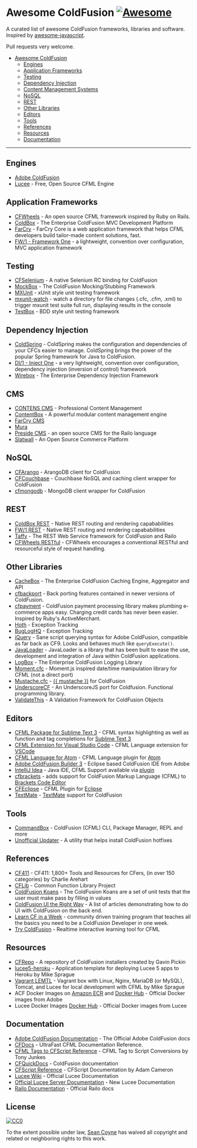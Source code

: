 # Awesome ColdFusion [![Awesome](https://cdn.rawgit.com/sindresorhus/awesome/d7305f38d29fed78fa85652e3a63e154dd8e8829/media/badge.svg)](https://github.com/sindresorhus/awesome)

A curated list of awesome ColdFusion frameworks, libraries and software. Inspired by [awesome-javascript](https://github.com/sorrycc/awesome-javascript).

Pull requests very welcome.

* [Awesome ColdFusion](https://github.com/seancoyne/awesome-coldfusion)
	* [Engines](#engines)
	* [Application Frameworks](#application-frameworks)
	* [Testing](#testing)
	* [Dependency Injection](#dependency-injection)
	* [Content Management Systems](#cms)
	* [NoSQL](#nosql)
	* [REST](#rest)
	* [Other Libraries](#other-libraries)
	* [Editors](#editors)
	* [Tools](#tools)
	* [References](#references)
	* [Resources](#resources)
	* [Documentation](#documentation)
	
----

## Engines

* [Adobe ColdFusion](http://www.adobe.com/products/coldfusion-family.html)
* [Lucee](http://lucee.org/) - Free, Open Source CFML Engine

## Application Frameworks

* [CFWheels](https://cfwheels.org) - An open source CFML framework inspired by Ruby on Rails.
* [ColdBox](http://www.coldbox.org) - The Enterprise ColdFusion MVC Development Platform
* [FarCry](http://www.farcrycore.org) - FarCry Core is a web application framework that helps CFML developers build tailor-made content solutions, fast.
* [FW/1 - Framework One](https://github.com/framework-one/fw1) - a lightweight, convention over configuration, MVC application framework

## Testing

* [CFSelenium](https://github.com/teamcfadvance/CFSelenium) - A native Selenium RC binding for ColdFusion
* [MockBox](https://testbox.ortusbooks.com/mocking/mockbox) - The ColdFusion Mocking/Stubbing Framework
* [MXUnit](https://github.com/mxunit/mxunit) - xUnit style unit testing framework
* [mxunit-watch](https://github.com/atuttle/mxunit-watch) - watch a directory for file changes (.cfc, .cfm, .xml) to trigger mxunit test suite full run, displaying results in the console
* [TestBox](https://github.com/Ortus-Solutions/TestBox) - BDD style unit testing framework

## Dependency Injection

* [ColdSpring](https://github.com/coldspringframework/coldspring1) - ColdSpring makes the configuration and dependencies of your CFCs easier to manage. ColdSpring brings the power of the popular Spring framework for Java to ColdFusion.
* [DI/1 - Inject One](https://github.com/framework-one/di1) - a very lightweight, convention over configuration, dependency injection (inversion of control) framework
* [Wirebox](https://wirebox.ortusbooks.com/) - The Enterprise Dependency Injection Framework

## CMS

* [CONTENS CMS](http://www.contens.com/) - Professional Content Management
* [ContentBox](https://github.com/Ortus-Solutions/ContentBox) - A powerful modular content management engine
* [FarCry CMS](https://github.com/farcrycore/plugin-farcrycms)
* [Mura](https://www.murasoftware.com/)
* [Preside CMS](https://github.com/pixl8/Preside-CMS) - an open source CMS for the Railo language
* [Slatwall](https://www.slatwallcommerce.com/) - An Open Source Commerce Platform

## NoSQL

* [CFArango](https://github.com/dajester2013/CFArango) - ArangoDB client for ColdFusion
* [CFCouchbase](https://github.com/Ortus-Solutions/cfcouchbase-sdk) - Couchbase NoSQL and caching client wrapper for ColdFusion
* [cfmongodb](https://github.com/marcesher/cfmongodb) - MongoDB client wrapper for ColdFusion

## REST

* [ColdBox REST](https://coldbox.ortusbooks.com/digging-deeper/recipes/building-rest-apis) - Native REST routing and rendering capababilities
* [FW/1 REST](https://github.com/framework-one/fw1/wiki/Developing-Applications-Manual#controllers-for-rest-apis) - Native REST routing and rendering capababilities
* [Taffy](http://taffy.io) - The REST Web Service framework for ColdFusion and Railo
* [CFWheels RESTful](https://guides.cfwheels.org/docs/routing) - CFWheels encourages a conventional RESTful and resourceful style of request handling.

## Other Libraries

* [CacheBox](https://cachebox.ortusbooks.com/) - The Enterprise ColdFusion Caching Engine, Aggregator and API
* [cfbackport](https://github.com/misterdai/cfbackport) - Back porting features contained in newer versions of ColdFusion.
* [cfpayment](https://github.com/ghidinelli/cfpayment) - ColdFusion payment processing library makes plumbing e-commerce apps easy. Charging credit cards has never been easier. Inspired by Ruby's ActiveMerchant.
* [Hoth](https://github.com/aarongreenlee/Hoth) - Exception Tracking
* [BugLogHQ](https://github.com/oarevalo/BugLogHQ) - Exception Tracking
* [iQuery](https://github.com/atuttle/iquery) - Sane script querying syntax for Adobe ColdFusion, compatible as far back as CF9. Looks and behaves much like `queryExecute()`.
* [JavaLoader](https://github.com/markmandel/JavaLoader) - JavaLoader is a library that has been built to ease the use, development and integration of Java within ColdFusion applications.
* [LogBox](http://wiki.coldbox.org/wiki/LogBox.cfm) - The Enterprise ColdFusion Logging Library
* [Moment.cfc](https://github.com/AlumnIQ/momentcfc) - Moment.js inspired date/time manipulation library for CFML (not a direct port)
* [Mustache.cfc](https://github.com/rip747/Mustache.cfc) - [{{ mustache }}](http://mustache.github.io) for ColdFusion
* [UnderscoreCF](https://github.com/russplaysguitar/UnderscoreCF) - An UnderscoreJS port for Coldfusion. Functional programming library.
* [ValidateThis](http://validatethis.org) - A Validation Framework for ColdFusion Objects

## Editors

* [CFML Package for Sublime Text 3](https://github.com/jcberquist/sublimetext-cfml) - CFML syntax highlighting as well as function and tag completions for [Sublime Text 3](http://www.sublimetext.com)
* [CFML Extension for Visual Studio Code](https://marketplace.visualstudio.com/items?itemName=KamasamaK.vscode-cfml) - CFML Language extension for [VSCode](https://code.visualstudio.com/)
* [CFML Language for Atom](https://github.com/atuttle/atom-language-cfml) - CFML Language plugin for [Atom](https://atom.io/)
* [Adobe ColdFusion Builder 3](http://www.adobe.com/products/coldfusion-builder.html) - Eclipse based ColdFusion IDE from Adobe
* [IntelliJ Idea](http://www.jetbrains.com/idea/) - Java IDE, CFML Support available via [plugin](https://github.com/JetBrains/intellij-plugins/tree/master/CFML)
* [cfbrackets](http://cfbrackets.org) - adds support for ColdFusion Markup Language (CFML) to [Brackets Code Editor](http://brackets.io/)
* [CFEclipse](http://cfeclipse.org) - CFML Plugin for [Eclipse](http://www.eclipse.org/)
* [TextMate](https://github.com/textmate/coldfusion.tmbundle) - [TextMate](http://macromates.com) support for ColdFusion

## Tools

* [CommandBox](https://github.com/Ortus-Solutions/commandbox) - ColdFusion (CFML) CLI, Package Manager, REPL and more
* [Unofficial Updater](http://www.uu-2.info/) - A utility that helps install ColdFusion hotfixes

## References

* [CF411](http://carehart.org/cf411/) - CF411: 1,800+ Tools and Resources for CFers, (in over 150 categories) by Charlie Arehart
* [CFLib](http://cflib.org/) - Common Function Library Project
* [ColdFusion Koans](https://github.com/nodoherty/ColdFusion-Koans) - The ColdFusion Koans are a set of unit tests that the user must make pass by filling in values
* [ColdFusion UI the Right Way](https://github.com/cfjedimaster/ColdFusion-UI-the-Right-Way) - A list of articles demonstrating how to do UI with ColdFusion on the back end.
* [Learn CF in a Week](http://www.learncfinaweek.com) - community driven training program that teaches all the basics you need to be a ColdFusion Developer in one week.
* [Try ColdFusion](http://trycf.com/) - Realtime interactive learning tool for CFML

## Resources
* [CFRepo](http://www.cfmlrepo.com/) - A repository of ColdFusion installers created by Gavin Pickin
* [lucee5-heroku](https://github.com/mikesprague/lucee5-heroku) - Application template for deploying Lucee 5 apps to Heroku by Mike Sprague
* [Vagrant LEMTL](https://github.com/mikesprague/vagrant-lemtl) - Vagrant box with Linux, Nginx, MariaDB (or MySQL), Tomcat, and Lucee for local development with CFML by Mike Sprague
* ACF Docker Images on [Amazon ECR](https://gallery.ecr.aws/adobe/coldfusion) and [Docker Hub](https://hub.docker.com/u/adobecoldfusion) - Official Docker images from Adobe
* Lucee Docker Images [Docker Hub](https://hub.docker.com/u/lucee) - Official Docker images from Lucee

## Documentation

* [Adobe ColdFusion Documentation](https://helpx.adobe.com/coldfusion/home.html) - The Official Adobe ColdFusion docs
* [CFDocs](http://cfdocs.org/) - UltraFast CFML Documentation Reference.
* [CFML Tags to CFScript Reference](https://github.com/cfchef/cfml-tag-to-script-conversions) -  CFML Tag to Script Conversions by Tony Junkes
* [CFQuickDocs](http://cfquickdocs.com/) - ColdFusion documentation
* [CFScript Reference](https://github.com/daccfml/cfscript/blob/master/cfscript.md) -  CFScript Documentation by Adam Cameron
* [Lucee Wiki](https://bitbucket.org/lucee/lucee/wiki/Home) - Official Lucee Documentation
* [Official Lucee Server Documentation](http://docs.lucee.org/) - New Lucee Documentation
* [Railo Documentation](https://github.com/getrailo/railo/wiki) - Official Railo docs

## License

[![CC0](http://mirrors.creativecommons.org/presskit/buttons/88x31/svg/cc-zero.svg)](https://creativecommons.org/publicdomain/zero/1.0/)

To the extent possible under law, [Sean Coyne](https://github.com/seancoyne/awesome-coldfusion) has waived all copyright and related or neighboring rights to this work.
